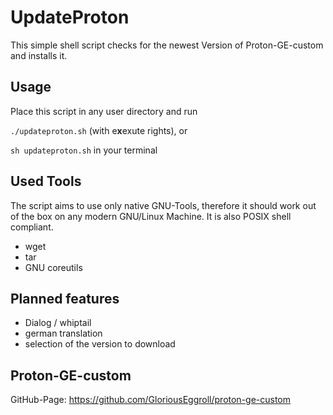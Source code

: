 # UpdateProton
This simple shell script checks for the newest Version of Proton-GE-custom and installs it.
## Usage
Place this script in any user directory and run

``./updateproton.sh`` (with e**x**exute rights), or

``sh updateproton.sh`` in your terminal

## Used Tools
The script aims to use only native GNU-Tools, therefore it should work out of the box on any modern GNU/Linux Machine. It is also POSIX shell compliant.
- wget
- tar
- GNU coreutils

## Planned features
- Dialog / whiptail
- german translation
- selection of the version to download

## Proton-GE-custom
GitHub-Page: https://github.com/GloriousEggroll/proton-ge-custom
